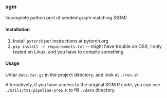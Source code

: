 ### sgm

Incomplete python port of seeded graph matching (SGM)

#### Installation

1) Install `pytorch` per instructions at pytorch.org
2) `pip install -r requirements.txt` -- might have trouble on OSX, I only tested on Linux, and you have to compile something

#### Usage

Untar `data.tar.gz` in the project directory, and look at `./run.sh`

Alternatively, if you have access to the original SGM R code, you can use `./utils/ta1-pipeline-prep.R` to fill `./data` directory.
